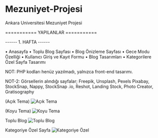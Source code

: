 # Mezuniyet-Projesi
Ankara Universitesi Mezuniyet Projesi


=========== YAPILANLAR ===========


------ 1. HAFTA ------

• Anasayfa 
• Toplu Blog Sayfası 
• Blog Önizleme Sayfası 
• Gece Modu Özelliği
• Kullanıcı Giriş ve Kayıt Formu
• Blog Tasarımları
• Kategorilere Özel Sayfa Tasarımı

NOT: PHP kodları henüz yazılmadı, yalnızca front-end tasarımı.

NOT-2: Görsellerin alındığı sayfalar; Freepik, Unsplash, Pexels  Pixabay, StockSnap, Nappy, StockSnap .io, Reshot, Landing Stock, Photo Creator, Gratisography

(Açık Tema)
![Açık Tema](https://prnt.sc/n7q6qgDOyQc9)

(Koyu Tema)
![Koyu Tema](https://prnt.sc/KRaz4R9oR4R6)

Toplu Blog
![Toplu Blog](https://prnt.sc/GXwhPsXjbOtP)

Kategoriye Özel Sayfa
![Kategoriye Özel](https://prnt.sc/qkcwK-ab1p4H)
